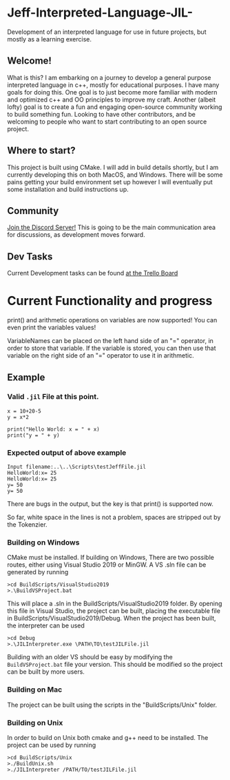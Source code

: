 # Jeff-Interpreted-Language-JIL-
Development of an interpreted language for use in future projects, but mostly as a learning exercise. 

## Welcome!

What is this? I am embarking on a journey to develop a general purpose interpreted language in c++, mostly for educational purposes. I have many goals
for doing this. One goal is to just become more familiar with modern and optimized c++ and OO principles to improve my craft. Another (albeit lofty) goal
is to create a fun and engaging open-source community working to build something fun. Looking to have other contributors, and be welcoming to people who want 
to start contributing to an open source project. 

## Where to start?
This project is built using CMake. I will add in build details shortly, but I am currently developing this on both MacOS, and Windows. There will be some pains getting your build environment set up
however I will eventually put some installation and build instructions up. 

## Community
[Join the Discord Server!](https://discord.gg/Mx4HkVw) This is going to be the main communication area for discussions, as development moves forward. 

## Dev Tasks
Current Development tasks can be found [at the Trello Board](https://trello.com/b/UHF9wIE2/jil-dev)

# Current Functionality and progress
print() and arithmetic operations on variables are now supported! You can even print the variables values!

VariableNames can be placed on the left hand side of an "=" operator, in order to store that variable. If the variable is stored, you can then use that variable on the right side of an "=" operator to use it in arithmetic.
## Example
### Valid ```.jil``` File at this point. 
```
x = 10+20-5
y = x*2

print("Hello World: x = " + x)
print("y = " + y)
```

### Expected output of above example
```
Input filename:..\..\Scripts\testJeffFile.jil
HelloWorld:x= 25
HelloWorld:x= 25
y= 50
y= 50
```
There are bugs in the output, but the key is that print() is supported now. 

So far, white space in the lines is not a problem, spaces are stripped out by the Tokenzier. 

### Building on Windows
CMake must be installed. If building on Windows, There are two possible routes, either using Visual Studio 2019 or MinGW. A VS .sln file can be generated by running

```
>cd BuildScripts/VisualStudio2019
>.\BuildVSProject.bat
```

This will place a .sln in the BuildScripts/VisualStudio2019 folder. By opening this file in Visual Studio, the project can be built, placing the executable file in BuildScripts/VisualStudio2019/Debug. When the project has been built, the interpreter can be used

```
>cd Debug
>.\JILInterpreter.exe \PATH\TO\testJILFile.jil
```

Building with an older VS should be easy by modifying the ```BuildVSProject.bat``` file your version. This should be modified so the project can be built by more users. 

### Building on Mac
The project can be built using the scripts in the "BuildScripts/Unix" folder.

### Building on Unix
In order to build on Unix both cmake and g++ need to be installed. The project can be used by running
```
>cd BuildScripts/Unix
>./BuildUnix.sh
>./JILInterpreter /PATH/TO/testJILFile.jil
```
